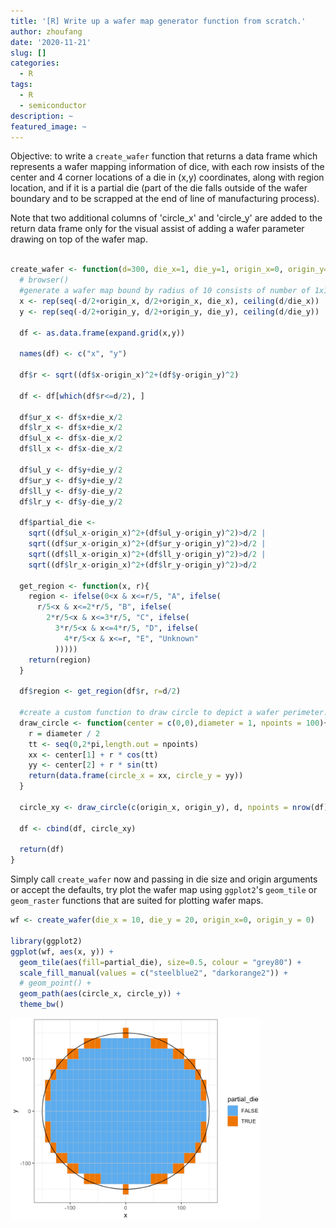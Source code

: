 ```yaml
---
title: '[R] Write up a wafer map generator function from scratch.'
author: zhoufang
date: '2020-11-21'
slug: []
categories:
  - R
tags:
  - R
  - semiconductor
description: ~
featured_image: ~
---
```


Objective: to write a `create_wafer` function that returns a data frame which represents a wafer mapping information of dice, with each row insists of the center and 4 corner locations of a die in (x,y) coordinates, along with region location, and if it is a partial die (part of the die falls outside of the wafer boundary and to be scrapped at the end of line of manufacturing process).

Note that two additional columns of 'circle_x' and 'circle_y' are added to the return data frame only for the visual assist of adding a wafer parameter drawing on top of the wafer map.

```R

create_wafer <- function(d=300, die_x=1, die_y=1, origin_x=0, origin_y=0) {
  # browser()
  #generate a wafer map bound by radius of 10 consists of number of 1x1 dice
  x <- rep(seq(-d/2+origin_x, d/2+origin_x, die_x), ceiling(d/die_x))
  y <- rep(seq(-d/2+origin_y, d/2+origin_y, die_y), ceiling(d/die_y))
  
  df <- as.data.frame(expand.grid(x,y))
  
  names(df) <- c("x", "y")
  
  df$r <- sqrt((df$x-origin_x)^2+(df$y-origin_y)^2)
  
  df <- df[which(df$r<=d/2), ]
  
  df$ur_x <- df$x+die_x/2
  df$lr_x <- df$x+die_x/2
  df$ul_x <- df$x-die_x/2
  df$ll_x <- df$x-die_x/2
  
  df$ul_y <- df$y+die_y/2
  df$ur_y <- df$y+die_y/2
  df$ll_y <- df$y-die_y/2
  df$lr_y <- df$y-die_y/2

  df$partial_die <- 
    sqrt((df$ul_x-origin_x)^2+(df$ul_y-origin_y)^2)>d/2 |
    sqrt((df$ur_x-origin_x)^2+(df$ur_y-origin_y)^2)>d/2 |
    sqrt((df$ll_x-origin_x)^2+(df$ll_y-origin_y)^2)>d/2 |
    sqrt((df$lr_x-origin_x)^2+(df$lr_y-origin_y)^2)>d/2
  
  get_region <- function(x, r){
    region <- ifelse(0<x & x<=r/5, "A", ifelse(
      r/5<x & x<=2*r/5, "B", ifelse(
        2*r/5<x & x<=3*r/5, "C", ifelse(
          3*r/5<x & x<=4*r/5, "D", ifelse(
            4*r/5<x & x<=r, "E", "Unknown"
          )))))
    return(region)
  }
  
  df$region <- get_region(df$r, r=d/2)
  
  #create a custom function to draw circle to depict a wafer perimeter.
  draw_circle <- function(center = c(0,0),diameter = 1, npoints = 100){
    r = diameter / 2
    tt <- seq(0,2*pi,length.out = npoints)
    xx <- center[1] + r * cos(tt)
    yy <- center[2] + r * sin(tt)
    return(data.frame(circle_x = xx, circle_y = yy))
  }
  
  circle_xy <- draw_circle(c(origin_x, origin_y), d, npoints = nrow(df))
  
  df <- cbind(df, circle_xy)
  
  return(df)
}

```

Simply call `create_wafer` now and passing in die size and origin arguments or accept the defaults, try plot the wafer map using `ggplot2`'s `geom_tile` or `geom_raster` functions that are suited for plotting wafer maps.

```R
wf <- create_wafer(die_x = 10, die_y = 20, origin_x=0, origin_y = 0)

library(ggplot2)
ggplot(wf, aes(x, y)) +
  geom_tile(aes(fill=partial_die), size=0.5, colour = "grey80") +
  scale_fill_manual(values = c("steelblue2", "darkorange2")) +
  # geom_point() +
  geom_path(aes(circle_x, circle_y)) +
  theme_bw()
```

<img src="images/Screenshot at Aug 29 10-11-39.png" alt="" width="400px"/>